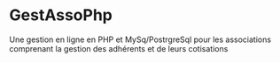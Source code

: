 GestAssoPhp
===========

Une gestion en ligne en  PHP et MySq/PostrgreSql pour les associations comprenant la gestion des adhérents et de leurs cotisations 